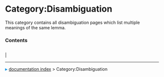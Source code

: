 # Category:Disambiguation
This category contains all disambiguation pages which list multiple meanings of the same lemma.

### Contents

|     |     |     |
| --- | --- | --- |
|



---
![](images/Right_arrow.png) [documentation index](../README.md) > Category:Disambiguation
